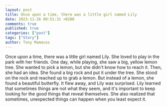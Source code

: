 ```yaml
---
layout: post
title: Once upon a time, there was a little girl named Lily
date: 2023-11-26 09:51:31 +0200
comments: true
published: true
categories: ["post"]
tags: ["Story"]
author: Tony Mamacos
---
```

Once upon a time, there was a little girl named Lily. She loved to play in the park with her friends. One day, while playing, she saw a big, yellow lemon tree. She wanted to pick a lemon, but she didn't know how to reach it.
Then, she had an idea. She found a big rock and put it under the tree. She stood on the rock and reached up to grab a lemon. But instead of a lemon, she found a beautiful butterfly. It flew away, and Lily was surprised.
Lily learned that sometimes things are not what they seem, and it's important to keep looking for the good things that reveal themselves. She also realized that sometimes, unexpected things can happen when you least expect it.
